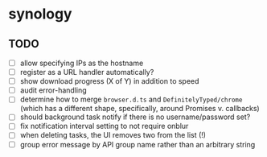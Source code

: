 # synology

## TODO

- [ ] allow specifying IPs as the hostname
- [ ] register as a URL handler automatically?
- [ ] show download progress (X of Y) in addition to speed
- [ ] audit error-handling
- [ ] determine how to merge `browser.d.ts` and `DefinitelyTyped/chrome` (which has a different shape, specifically, around Promises v. callbacks)
- [ ] should background task notify if there is no username/password set?
- [ ] fix notification interval setting to not require onblur
- [ ] when deleting tasks, the UI removes two from the list (!)
- [ ] group error message by API group name rather than an arbitrary string
